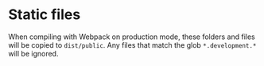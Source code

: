 # Static files
When compiling with Webpack on production mode, these folders and files will be copied to `dist/public`. Any files that match the glob `*.development.*` will be ignored.